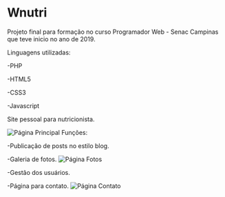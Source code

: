 # Wnutri

Projeto final para formação no curso Programador Web - Senac Campinas que teve inicio no ano de 2019.

Linguagens utilizadas:

-PHP

-HTML5

-CSS3

-Javascript

Site pessoal para nutricionista.

![Página Principal](https://user-images.githubusercontent.com/38991529/98717544-f98a5f00-236b-11eb-9407-1dc96bb9c0cd.png)
Funções:

-Publicação de posts no estilo blog.

-Galeria de fotos.
![Página Fotos](https://user-images.githubusercontent.com/38991529/98717881-6a317b80-236c-11eb-8069-3e15d85cee34.png)

-Gestão dos usuários.

-Página para contato.
![Página Contato](https://user-images.githubusercontent.com/38991529/98718044-a95fcc80-236c-11eb-972b-d07cf6c2094a.png)

